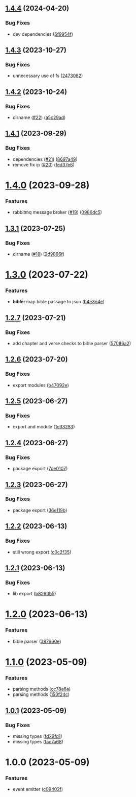## [1.4.4](https://github.com/mloetkemann/alpha8-lib/compare/v1.4.3...v1.4.4) (2024-04-20)


### Bug Fixes

* dev dependencies ([6f9954f](https://github.com/mloetkemann/alpha8-lib/commit/6f9954ff57de5870d7e36779443d19bacfd0ffb1))

## [1.4.3](https://github.com/mloetkemann/alpha8-lib/compare/v1.4.2...v1.4.3) (2023-10-27)


### Bug Fixes

* unnecessary use of fs ([2473082](https://github.com/mloetkemann/alpha8-lib/commit/24730827a6abc992dc51ee5ecafff4749ff1e9fa))

## [1.4.2](https://github.com/mloetkemann/alpha8-lib/compare/v1.4.1...v1.4.2) (2023-10-24)


### Bug Fixes

* dirname ([#22](https://github.com/mloetkemann/alpha8-lib/issues/22)) ([a5c29ad](https://github.com/mloetkemann/alpha8-lib/commit/a5c29ad8f4c4fca414d8c378541ee73424b9cf69))

## [1.4.1](https://github.com/mloetkemann/alpha8-lib/compare/v1.4.0...v1.4.1) (2023-09-29)


### Bug Fixes

* dependencies ([#21](https://github.com/mloetkemann/alpha8-lib/issues/21)) ([8697a49](https://github.com/mloetkemann/alpha8-lib/commit/8697a4936ef0b5c99d40c17ba5c8a8127b88e2de))
* remove fix ip ([#20](https://github.com/mloetkemann/alpha8-lib/issues/20)) ([fed37e6](https://github.com/mloetkemann/alpha8-lib/commit/fed37e69b83c8bd165729ef2e688b843c5149434))

# [1.4.0](https://github.com/mloetkemann/alpha8-lib/compare/v1.3.1...v1.4.0) (2023-09-28)


### Features

* rabbitmq message broker ([#19](https://github.com/mloetkemann/alpha8-lib/issues/19)) ([0986dc5](https://github.com/mloetkemann/alpha8-lib/commit/0986dc54e93317a6db6e1bb00e4de7a427e09dc1))

## [1.3.1](https://github.com/mloetkemann/alpha8-lib/compare/v1.3.0...v1.3.1) (2023-07-25)


### Bug Fixes

* dirname ([#18](https://github.com/mloetkemann/alpha8-lib/issues/18)) ([2d9866f](https://github.com/mloetkemann/alpha8-lib/commit/2d9866fdf6dae6cae158490a36225fe304982ec2))

# [1.3.0](https://github.com/mloetkemann/alpha8-lib/compare/v1.2.7...v1.3.0) (2023-07-22)


### Features

* **bible:** map bible passage to json ([b4e3e4e](https://github.com/mloetkemann/alpha8-lib/commit/b4e3e4e695a926c1b9945752936a87dfccb64bd3))

## [1.2.7](https://github.com/mloetkemann/alpha8-lib/compare/v1.2.6...v1.2.7) (2023-07-21)


### Bug Fixes

* add chapter and verse checks to bible parser ([57086a2](https://github.com/mloetkemann/alpha8-lib/commit/57086a25136bf5c488b71ca2a45c3a0e08f1d4a5))

## [1.2.6](https://github.com/mloetkemann/alpha8-lib/compare/v1.2.5...v1.2.6) (2023-07-20)


### Bug Fixes

* export modules ([b47092e](https://github.com/mloetkemann/alpha8-lib/commit/b47092e0b93a3e3453fb1a80996103dcd4f5fdd5))

## [1.2.5](https://github.com/mloetkemann/alpha8-lib/compare/v1.2.4...v1.2.5) (2023-06-27)


### Bug Fixes

* export and module ([1e33283](https://github.com/mloetkemann/alpha8-lib/commit/1e332832ba3bde64d00483fb8f4acdbf7ca974cf))

## [1.2.4](https://github.com/mloetkemann/alpha8-lib/compare/v1.2.3...v1.2.4) (2023-06-27)


### Bug Fixes

* package export ([7de0107](https://github.com/mloetkemann/alpha8-lib/commit/7de010784c7e49619b85a1db3c1b5c601b9aca42))

## [1.2.3](https://github.com/mloetkemann/alpha8-lib/compare/v1.2.2...v1.2.3) (2023-06-27)


### Bug Fixes

* package export ([36e119b](https://github.com/mloetkemann/alpha8-lib/commit/36e119b1577322ccac63d7bec2af7a59bf27f8c2))

## [1.2.2](https://github.com/mloetkemann/alpha8-lib/compare/v1.2.1...v1.2.2) (2023-06-13)


### Bug Fixes

* still wrong export ([c0c2f35](https://github.com/mloetkemann/alpha8-lib/commit/c0c2f35f94562c78143dd869591f226680a005f2))

## [1.2.1](https://github.com/mloetkemann/alpha8-lib/compare/v1.2.0...v1.2.1) (2023-06-13)


### Bug Fixes

* lib export ([b8260b5](https://github.com/mloetkemann/alpha8-lib/commit/b8260b57bcc119c6f52aa1f6babf6d3a0b2db7a0))

# [1.2.0](https://github.com/mloetkemann/alpha8-lib/compare/v1.1.0...v1.2.0) (2023-06-13)


### Features

* bible parser ([387660e](https://github.com/mloetkemann/alpha8-lib/commit/387660e089fe03ac5e51c98e50afdf42358bd744))

# [1.1.0](https://github.com/mloetkemann/alpha8-lib/compare/v1.0.1...v1.1.0) (2023-05-09)


### Features

* parsing methods ([cc78a6a](https://github.com/mloetkemann/alpha8-lib/commit/cc78a6adab67ec6b07c4b9f04d02180f28125e86))
* parsing methods ([150f24c](https://github.com/mloetkemann/alpha8-lib/commit/150f24c6e5f88602575596a3402ee4764da81cfd))

## [1.0.1](https://github.com/mloetkemann/alpha8-lib/compare/v1.0.0...v1.0.1) (2023-05-09)


### Bug Fixes

* missing types ([fd29fd1](https://github.com/mloetkemann/alpha8-lib/commit/fd29fd1faa53a5586f9eae7e627eaf017afeae1b))
* missing types ([fac7a68](https://github.com/mloetkemann/alpha8-lib/commit/fac7a68acb7800450582682e9a3b67a738aa8678))

# 1.0.0 (2023-05-09)


### Features

* event emitter ([c09402f](https://github.com/mloetkemann/alpha8-lib/commit/c09402f7fb11f94a6a750873984961d2f74a9216))
